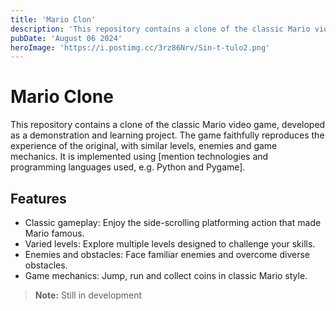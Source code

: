 ```yaml
---
title: 'Mario Clon'
description: 'This repository contains a clone of the classic Mario video game, developed as a demonstration and learning project. The game faithfully reproduces the experience of the original, with similar levels, enemies and game mechanics. It is implemented using Phaser.js. '
pubDate: 'August 06 2024'
heroImage: 'https://i.postimg.cc/3rz86Nrv/Sin-t-tulo2.png'
---
```

# Mario Clone
This repository contains a clone of the classic Mario video game, developed as a demonstration and learning project. The game faithfully reproduces the experience of the original, with similar levels, enemies and game mechanics. It is implemented using [mention technologies and programming languages used, e.g. Python and Pygame].

## Features
- Classic gameplay: Enjoy the side-scrolling platforming action that made Mario famous.
- Varied levels: Explore multiple levels designed to challenge your skills.
- Enemies and obstacles: Face familiar enemies and overcome diverse obstacles.
- Game mechanics: Jump, run and collect coins in classic Mario style.

> **Note:** Still in development
